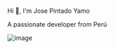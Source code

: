 Hi 👋, I'm Jose Pintado Yamo 

A passionate developer from Perú

![image](https://user-images.githubusercontent.com/109483223/236314458-ceaac6fc-a56e-41e9-ade2-6d472368c947.png)
